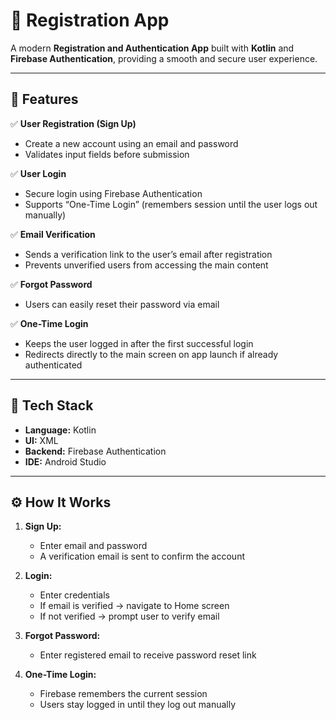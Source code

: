 # 🧾 Registration App

A modern **Registration and Authentication App** built with **Kotlin** and **Firebase Authentication**, providing a smooth and secure user experience.

---

## 🚀 Features

✅ **User Registration (Sign Up)**
- Create a new account using an email and password
- Validates input fields before submission

✅ **User Login**
- Secure login using Firebase Authentication
- Supports “One-Time Login” (remembers session until the user logs out manually)

✅ **Email Verification**
- Sends a verification link to the user’s email after registration
- Prevents unverified users from accessing the main content

✅ **Forgot Password**
- Users can easily reset their password via email

✅ **One-Time Login**
- Keeps the user logged in after the first successful login
- Redirects directly to the main screen on app launch if already authenticated

---

## 🧠 Tech Stack

- **Language:** Kotlin
- **UI:** XML 
- **Backend:** Firebase Authentication
- **IDE:** Android Studio

---

## ⚙️ How It Works

1. **Sign Up:**
   - Enter email and password
   - A verification email is sent to confirm the account

2. **Login:**
   - Enter credentials
   - If email is verified → navigate to Home screen
   - If not verified → prompt user to verify email

3. **Forgot Password:**
   - Enter registered email to receive password reset link

4. **One-Time Login:**
   - Firebase remembers the current session
   - Users stay logged in until they log out manually
